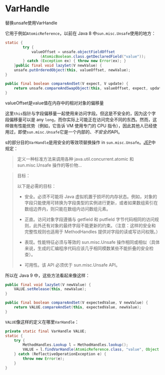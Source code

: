 # VarHandle

替换unsafe使用VarHandle

它用于例如`AtomicReference`，以前在 Java 8 中`sun.misc.Unsafe`使用的地方：

```java
static {
        try {
            valueOffset = unsafe.objectFieldOffset
                (AtomicBoolean.class.getDeclaredField("value"));
        } catch (Exception ex) { throw new Error(ex); }
    }public final void lazySet(V newValue) {
    unsafe.putOrderedObject(this, valueOffset, newValue);
}

public final boolean compareAndSet(V expect, V update) {
    return unsafe.compareAndSwapObject(this, valueOffset, expect, update);
}
```

valueOffset是value值在内存中的相对对象的偏移量

这里`this`指针与字段偏移量一起使用来访问字段。但这是不安全的，因为这个字段偏移量可以是 any `long`，而你实际上可能正在访问完全不同的东西。然而，这样做有性能优势（例如，它告诉 VM 使用专门的 CPU 指令），因此其他人已经使用过，即使`sun.misc.Unsafe`它是一个内部的、*不安全的*API。

s的部分目的`VarHandle`是用安全的等效项替换操作 in `sun.misc.Unsafe`。[JEP](http://openjdk.java.net/jeps/193)中规定：

> 定义一种标准方法来调用各种 java.util.concurrent.atomic 和 sun.misc.Unsafe 操作的等价物...

> 目标：
> 
> 以下是必需的目标：
> 
> - 安全。必须不可能将 Java 虚拟机置于损坏的内存状态。例如，对象的字段只能使用可转换为字段类型的实例进行更新，或者如果数组索引在数组边界内，则只能在数组内访问数组元素。
> 
> - 正直。访问对象字段遵循与 getfield 和 putfield 字节代码相同的访问规则，此外还有对象的最终字段不能更新的约束。（注意：这样的安全和完整性规则也适用于 MethodHandles 提供对字段的读或写访问权限。）
> 
> - 表现。性能特征必须与等效的 sun.misc.Unsafe 操作相同或相似（具体来说，生成的汇编程序代码应该几乎相同模数某些不能折叠的安全检查）。
> 
> - 可用性。该 API 必须优于 sun.misc.Unsafe API。

所以在 Java 9 中，这些方法看起来像这样：

```java
public final void lazySet(V newValue) {
    VALUE.setRelease(this, newValue);
}

public final boolean compareAndSet(V expectedValue, V newValue) {
    return VALUE.compareAndSet(this, expectedValue, newValue);
}
```

`VALUE`像这样的定义在哪里`VarHandle`：

```java
private static final VarHandle VALUE;
static {
    try {
        MethodHandles.Lookup l = MethodHandles.lookup();
        VALUE = l.findVarHandle(AtomicReference.class, "value", Object.class);
    } catch (ReflectiveOperationException e) {
        throw new Error(e);
    }
}
```
